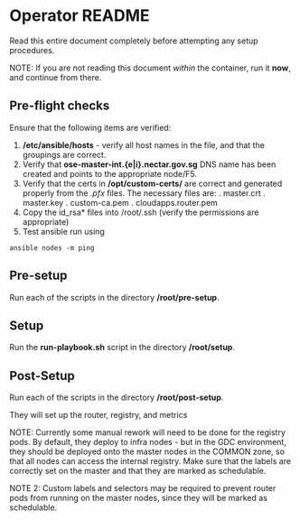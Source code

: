 # Operator README

Read this entire document completely before attempting any setup procedures.

NOTE: If you are not reading this document *within* the container, run it
**now**, and continue from there.

## Pre-flight checks

Ensure that the following items are verified:

1. **/etc/ansible/hosts** - verify all host names in the file, and that the
groupings are correct.
2. Verify that **ose-master-int.{e|i}.nectar.gov.sg** DNS name has been
created and points to the appropriate node/F5.
3. Verify that the certs in **/opt/custom-certs/** are correct and generated
properly from the *.pfx* files. The necessary files are:
. master.crt
. master.key
. custom-ca.pem
. cloudapps.router.pem
4. Copy the id_rsa* files into /root/.ssh (verify the permissions are appropriate)
5. Test ansible run using
~~~~
ansible nodes -m ping
~~~~

## Pre-setup

Run each of the scripts in the directory **/root/pre-setup**.

## Setup

Run the **run-playbook.sh** script in the directory **/root/setup**.

## Post-Setup

Run each of the scripts in the directory **/root/post-setup**.

They will set up the router, registry, and metrics

NOTE: Currently some manual rework will need to be done for the registry pods.
By default, they deploy to infra nodes - but in the GDC environment, they should
be deployed onto the master nodes in the COMMON zone, so that all nodes can access
the internal registry. Make sure that the labels are correctly set on the master
and that they are marked as schedulable.

NOTE 2: Custom labels and selectors may be required to prevent router pods from
running on the master nodes, since they will be marked as schedulable.
 
